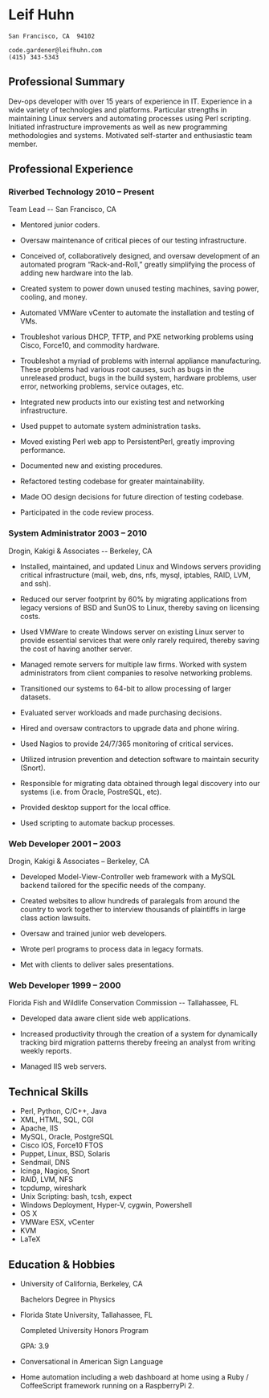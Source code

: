 Leif Huhn
=========

    San Francisco, CA  94102

    code.gardener@leifhuhn.com
    (415) 343-5343

Professional Summary
--------------------

Dev-ops developer with over 15 years of experience in IT.  Experience
in a wide variety of technologies and platforms.  Particular strengths
in maintaining Linux servers and automating processes using Perl
scripting.  Initiated infrastructure improvements as well as new
programming methodologies and systems. Motivated self-starter and
enthusiastic team member.

Professional Experience
-----------------------

### **Riverbed Technology**        2010 – Present
   Team Lead            --         San Francisco, CA

 * Mentored junior coders.

 * Oversaw maintenance of critical pieces of our testing infrastructure.

 * Conceived of, collaboratively designed, and oversaw development of an
   automated program “Rack-and-Roll,” greatly simplifying the process
   of adding new hardware into the lab.

 * Created system to power down unused testing machines, saving power,
   cooling, and money.

 * Automated VMWare vCenter to automate the installation and testing of
   VMs.

 * Troubleshot various DHCP, TFTP, and PXE networking problems using Cisco,
   Force10, and commodity hardware.

 * Troubleshot a myriad of problems with internal appliance manufacturing.
   These problems had various root causes, such as bugs in the unreleased
   product, bugs in the build system, hardware problems, user error,
   networking problems, service outages, etc.

 * Integrated new products into our existing test and networking
   infrastructure.

 * Used puppet to automate system administration tasks.

 * Moved existing Perl web app to PersistentPerl, greatly improving
   performance.

 * Documented new and existing procedures.

 * Refactored testing codebase for greater maintainability.

 * Made OO design decisions for future direction of testing codebase.

 * Participated in the code review process.

### **System Administrator**       2003 – 2010

 Drogin, Kakigi & Associates -- Berkeley, CA

 * Installed, maintained, and updated Linux and Windows servers providing
   critical infrastructure (mail, web, dns, nfs, mysql, iptables, RAID,
   LVM, and ssh).

 * Reduced our server footprint by 60% by migrating applications from
   legacy versions of BSD and SunOS to Linux, thereby saving on licensing
   costs.

 * Used VMWare to create Windows server on existing Linux server to provide
   essential services that were only rarely required, thereby saving the
   cost of having another server.

 * Managed remote servers for multiple law firms.  Worked with system
   administrators from client companies to resolve networking problems.

 * Transitioned our systems to 64-bit to allow processing of larger
   datasets.

 * Evaluated server workloads and made purchasing decisions.

 * Hired and oversaw contractors to upgrade data and phone wiring.

 * Used Nagios to provide 24/7/365 monitoring of critical services.

 * Utilized intrusion prevention and detection software to maintain
   security (Snort).

 * Responsible for migrating data obtained through legal discovery into our
   systems (i.e. from Oracle, PostreSQL, etc).

 * Provided desktop support for the local office.

 * Used scripting to automate backup processes.

### **Web Developer**       2001 – 2003

 Drogin, Kakigi & Associates – Berkeley, CA

 * Developed Model-View-Controller web framework with a MySQL backend
   tailored for the specific needs of the company.

 * Created websites to allow hundreds of paralegals from around the country
   to work together to interview thousands of plaintiffs in large class
   action lawsuits.

 * Oversaw and trained junior web developers.

 * Wrote perl programs to process data in legacy formats.

 * Met with clients to deliver sales presentations.

### **Web Developer**         1999 – 2000

 Florida Fish and Wildlife Conservation Commission -- Tallahassee, FL

 * Developed data aware client side web applications.

 * Increased productivity through the creation of a system for dynamically
   tracking bird migration patterns thereby freeing an analyst from writing
   weekly reports.

 * Managed IIS web servers.

Technical Skills
----------------

 * Perl, Python, C/C++, Java
 * XML, HTML, SQL, CGI
 * Apache, IIS
 * MySQL, Oracle, PostgreSQL
 * Cisco IOS, Force10 FTOS
 * Puppet, Linux, BSD, Solaris
 * Sendmail, DNS
 * Icinga, Nagios, Snort
 * RAID, LVM, NFS
 * tcpdump, wireshark
 * Unix Scripting: bash, tcsh, expect
 * Windows Deployment, Hyper-V, cygwin, Powershell
 * OS X
 * VMWare ESX, vCenter
 * KVM
 * LaTeX


Education & Hobbies
-------------------

 *  University of California, Berkeley, CA

    Bachelors Degree in Physics

 *  Florida State University, Tallahassee, FL

    Completed University Honors Program

    GPA: 3.9

 *  Conversational in American Sign Language

 *  Home automation including a web dashboard at home using a Ruby /
    CoffeeScript framework running on a RaspberryPi 2.
